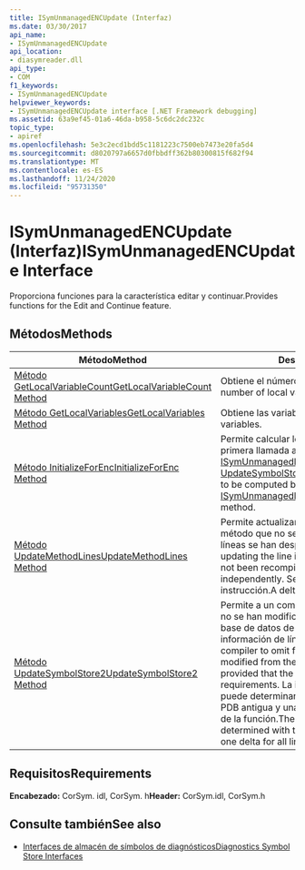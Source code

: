 ```yaml
---
title: ISymUnmanagedENCUpdate (Interfaz)
ms.date: 03/30/2017
api_name:
- ISymUnmanagedENCUpdate
api_location:
- diasymreader.dll
api_type:
- COM
f1_keywords:
- ISymUnmanagedENCUpdate
helpviewer_keywords:
- ISymUnmanagedENCUpdate interface [.NET Framework debugging]
ms.assetid: 63a9ef45-01a6-46da-b958-5c6dc2dc232c
topic_type:
- apiref
ms.openlocfilehash: 5e3c2ecd1bdd5c1181223c7500eb7473e20fa5d4
ms.sourcegitcommit: d8020797a6657d0fbbdff362b80300815f682f94
ms.translationtype: MT
ms.contentlocale: es-ES
ms.lasthandoff: 11/24/2020
ms.locfileid: "95731350"
---
```

# <a name="isymunmanagedencupdate-interface"></a><span data-ttu-id="91173-102">ISymUnmanagedENCUpdate (Interfaz)</span><span class="sxs-lookup"><span data-stu-id="91173-102">ISymUnmanagedENCUpdate Interface</span></span>

<span data-ttu-id="91173-103">Proporciona funciones para la característica editar y continuar.</span><span class="sxs-lookup"><span data-stu-id="91173-103">Provides functions for the Edit and Continue feature.</span></span>  
  
## <a name="methods"></a><span data-ttu-id="91173-104">Métodos</span><span class="sxs-lookup"><span data-stu-id="91173-104">Methods</span></span>  
  
|<span data-ttu-id="91173-105">Método</span><span class="sxs-lookup"><span data-stu-id="91173-105">Method</span></span>|<span data-ttu-id="91173-106">Descripción</span><span class="sxs-lookup"><span data-stu-id="91173-106">Description</span></span>|  
|------------|-----------------|  
|[<span data-ttu-id="91173-107">Método GetLocalVariableCount</span><span class="sxs-lookup"><span data-stu-id="91173-107">GetLocalVariableCount Method</span></span>](isymunmanagedencupdate-getlocalvariablecount-method.md)|<span data-ttu-id="91173-108">Obtiene el número de variables locales.</span><span class="sxs-lookup"><span data-stu-id="91173-108">Gets the number of local variables.</span></span>|  
|[<span data-ttu-id="91173-109">Método GetLocalVariables</span><span class="sxs-lookup"><span data-stu-id="91173-109">GetLocalVariables Method</span></span>](isymunmanagedencupdate-getlocalvariables-method.md)|<span data-ttu-id="91173-110">Obtiene las variables locales.</span><span class="sxs-lookup"><span data-stu-id="91173-110">Gets the local variables.</span></span>|  
|[<span data-ttu-id="91173-111">Método InitializeForEnc</span><span class="sxs-lookup"><span data-stu-id="91173-111">InitializeForEnc Method</span></span>](isymunmanagedencupdate-initializeforenc-method.md)|<span data-ttu-id="91173-112">Permite calcular los límites de método antes de la primera llamada al método [ISymUnmanagedENCUpdate:: UpdateSymbolStore2 (](isymunmanagedencupdate-updatesymbolstore2-method.md) .</span><span class="sxs-lookup"><span data-stu-id="91173-112">Allows method boundaries to be computed before the first call to the [ISymUnmanagedENCUpdate::UpdateSymbolStore2](isymunmanagedencupdate-updatesymbolstore2-method.md) method.</span></span>|  
|[<span data-ttu-id="91173-113">Método UpdateMethodLines</span><span class="sxs-lookup"><span data-stu-id="91173-113">UpdateMethodLines Method</span></span>](isymunmanagedencupdate-updatemethodlines-method.md)|<span data-ttu-id="91173-114">Permite actualizar la información de línea para un método que no se ha vuelto a compilar, pero cuyas líneas se han desplace por separado.</span><span class="sxs-lookup"><span data-stu-id="91173-114">Allows updating the line information for a method that has not been recompiled, but whose lines have moved independently.</span></span> <span data-ttu-id="91173-115">Se permite una diferencia de cada instrucción.</span><span class="sxs-lookup"><span data-stu-id="91173-115">A delta for each statement is allowed.</span></span>|  
|[<span data-ttu-id="91173-116">Método UpdateSymbolStore2</span><span class="sxs-lookup"><span data-stu-id="91173-116">UpdateSymbolStore2 Method</span></span>](isymunmanagedencupdate-updatesymbolstore2-method.md)|<span data-ttu-id="91173-117">Permite a un compilador omitir las funciones que no se han modificado desde la secuencia de la base de datos de programa (PDB), siempre que la información de línea cumpla los requisitos.</span><span class="sxs-lookup"><span data-stu-id="91173-117">Allows a compiler to omit functions that have not been modified from the program database (PDB) stream, provided that the line information meets the requirements.</span></span> <span data-ttu-id="91173-118">La información de línea correcta se puede determinar con la información de línea de PDB antigua y una diferencia para todas las líneas de la función.</span><span class="sxs-lookup"><span data-stu-id="91173-118">The correct line information can be determined with the old PDB line information and one delta for all lines in the function.</span></span>|  
  
## <a name="requirements"></a><span data-ttu-id="91173-119">Requisitos</span><span class="sxs-lookup"><span data-stu-id="91173-119">Requirements</span></span>  

 <span data-ttu-id="91173-120">**Encabezado:** CorSym. idl, CorSym. h</span><span class="sxs-lookup"><span data-stu-id="91173-120">**Header:** CorSym.idl, CorSym.h</span></span>  
  
## <a name="see-also"></a><span data-ttu-id="91173-121">Consulte también</span><span class="sxs-lookup"><span data-stu-id="91173-121">See also</span></span>

- [<span data-ttu-id="91173-122">Interfaces de almacén de símbolos de diagnósticos</span><span class="sxs-lookup"><span data-stu-id="91173-122">Diagnostics Symbol Store Interfaces</span></span>](diagnostics-symbol-store-interfaces.md)
